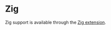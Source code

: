 # Zig

Zig support is available through the [Zig extension](https://github.com/zed-industries/zed/tree/main/extensions/zig).
